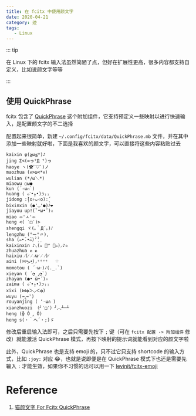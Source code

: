 ```yaml
---
title: 在 fcitx 中使用颜文字
date: 2020-04-21
category: 迹
tags:
   - Linux
---
```


::: tip

在 Linux 下的 fcitx 输入法虽然简陋了点，但好在扩展性更高，很多内容都支持自定义，比如说颜文字等等

:::

<!-- more -->

## 使用 QuickPhrase

fcitx 包含了 [QuickPhrase](https://fcitx-im.org/wiki/QuickPhrase) 这个附加组件，它支持预定义一些映射以进行快速输入，是配置颜文字的不二选择

配置起来很简单，新建 `~/.config/fcitx/data/QuickPhrase.mb` 文件，并在其中添加一些映射就好啦，下面是我喜欢的颜文字，可以直接将这些内容粘贴过去

```
kaixin φ(≧ω≦*)♪
jing Σ<(=っ°Д °)っ
haoye ヽ(✿ﾟ▽ﾟ)ノ
maozhua (ฅ>ω<*ฅ)
wulian (*/ω＼*)
miaowu ○ω●
kun (´-ωก`)
huang ( ๑ˊ•̥▵•)੭₎₎
jidong ː̗̀(o›ᴗ‹o)ː̖́
bixinxin (●'◡'●)ﾉ❤
jiayou up!(˘•ω•˘)ง
miao ⌯'ㅅ'⌯
heng <( ‵□′)>
shengqi ヾ(｡｀Д´｡)ﾉ
lengzhu (°ー°〃),
sha (๑•̌.•̑๑)ˀ̣ˀ̣
kaixinxin ♪⸜(๑ ॑꒳ ॑๑)⸝♪✰
zhuazhua ฅ ฅ
haixiu ⁄(⁄ ⁄ ⁄ω⁄ ⁄ ⁄)⁄
aini (୨୧•͈ᴗ•͈)◞︎ᶫᵒᵛᵉ   ♡
momotou ( ´･ω･)ﾉ(._.`)
xieyan ( ´◔ ‸◔`)
zhayan (●• ̀ω•́ )✧
zaima ( ๑ˊ•̥▵•)੭₎₎
xixi (⋈◍＞◡＜◍)
wuyu (⇀‸↼‶)
rouyanjing ( ‘-ωก̀ )
xianzhuozi （╯‵□′）╯︵┴─┴
heng (╬ Ò ‸ Ó)
heng s(・｀ヘ´・;)ゞ
```

修改后重启输入法即可，之后只需要先按下 `;` 键（可在 `fcitx 配置 -> 附加组件` 修改）就能激活 QuickPhrase 模式，再按下映射的提示词就能看到对应的颜文字啦

此外，QuickPhrase 也是支持 emoji 的，只不过它只支持 shortcode 的输入方式，比如 `:joy:` 对应 :joy:，也就是说即便是在 QuickPhrase 模式下也还是需要先输入 `:` 才能生效，如果你不习惯的话可以用一下 [levinit/fcitx-emoji](https://github.com/levinit/fcitx-emoji)

# Reference

1. [猫颜文字 For Fcitx QuickPhrase](https://felixc.at/2012/05/kitty-for-fcitx-quickphrase/)

